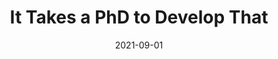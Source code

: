 ---
date: 2021-09-01
tags:
  - development
  - meta
target_url: https://blog.royalsloth.eu/posts/it-takes-a-phd-to-develop-that/
title: It Takes a PhD to Develop That
---